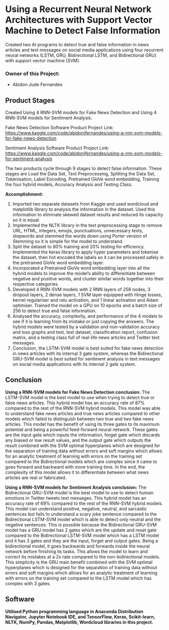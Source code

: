 # Using a Recurrent Neural Network Architectures with Support Vector Machine to Detect False Information

Created two AI programs to detect true and false information in news articles and text messages on social media applications using four recurrent neural networks (LSTM, GRU, Bidirectional LSTM, and Bidirectional GRU) with support vector machine (SVM).

### Owner of this Project:
- Abidon Jude Fernandes

## Product Stages
Created Using 4 RNN-SVM models for Fake News Detection and Using 4 RNN-SVM models for Sentiment Analysis.

Fake News Detection Software Product Project Link: https://www.kaggle.com/code/abidonjfernandes/using-a-rnn-svm-models-for-fake-news-detection

Sentiment Analysis Software Product Project Link: https://www.kaggle.com/code/abidonjfernandes/using-a-rnn-svm-models-for-sentiment-analysis

The two products cycle through 9 stages to detect false information. These stages are Load the Data Set, Text Preprocessing, Splitting the Data Set, Tokenisation, Label Encoding, Pretrained GloVe word embedding, Training the four hybrid models, Accuracy Analysis and Testing Class.

**Accomplishment:**
1. Imported two separate datasets from Kaggle and used wordcloud and matplotlib library to analysis the information in the dataset. Used this information to eliminate skewed dataset results and reduced its capacity so it is equal.
2. Implemented the NLTK library in the text preprocessing stage to remove URL, HTML, integers, emojis, punctuations, unnecessary texts, stopwords and stemmed the words down using Porter version of Stemming so it is simple for the model to understand.
3. Split the dataset to 80% training and 20% testing for efficiency. Implemented the keras library to apply hyper parameters and tokenise the dataset, then hot encoded the labels so it can be processed safely in the pretrained GloVe word embedding layer.
4. Incorporated a Pretrained GloVe word embedding layer into all the hybrid models to improve the model’s ability to differentiate between negative and positive words, and cluster similar words together into their respective categories.
5. Developed 4 RNN-SVM models with 2 RNN layers of 258 nodes, 3 dropout layers, 2 dense layers, 1 SVM layer equipped with Hinge losses, kernel regulariser and relu activation, and 1 linear activation and Adam optimiser. Trained the model on a GPU on 10 epochs and a batch size of 256 to detect true and false information.
6. Analysed the accuracy, complexity, and performance of the 4 models to see if it is learning from its mistake or just copying the answers. The hybrid models were tested by a validation and non-validation accuracy and loss graphs and test, test dataset, classification report, confusion matrix, and a testing class full of real-life news articles and Twitter text messages.
7. Conclusion, the LSTM-SVM model is best suited for fake news detection in news articles with its internal 3 gate system, whereas the Bidirectional GRU-SVM model is best suited for sentiment analysis in text messages on social media applications with its internal 2 gate system.

## Conclusion
**Using a RNN-SVM models for Fake News Detection conclusion:**
The LSTM-SVM model is the best model to use when trying to detect true or false news articles. This hybrid model has an accuracy rate of 87% compared to the rest of the RNN-SVM hybrid models. This model was able to understand fake news articles and true news articles compared to other models which failed to distinguish between two true and two fake news articles. This model has the benefit of using its three gates to its maximum potential and being a powerful feed-forward neural network. These gates are the input gate which inputs the information, forget gate which discards any biased or low result values, and the output gate which outputs the result combined with the SVM optimal hyperplanes which are designed for the separation of training data without errors and soft margins which allows for an analytic treatment of learning with errors on the training set compared to the Bidirectional models which are complex since it came to goes forward and backward with more training time. In the end, the complexity of this model allows it to differentiate between what news articles are real or fabricated. <br />

**Using a RNN-SVM models for Sentiment Analysis conclusion:**
The Bidirectional GRU-SVM model is the best model to use to detect human emotions in Twitter tweets text messages. This hybrid model has an accuracy rate of 69% compared to the rest of the RNN-SVM hybrid models. This model can understand positive, negative, neutral, and sarcastic sentences but fails to understand a scary joke sentence compared to the Bidirectional LSTM-SVM model which is able to detect only neutral and the negative sentences. This is possible because the Bidirectional GRU-SVM model has a GRU model has 2 gates which are the update and reset gate compared to the Bidirectional LSTM-SVM model which has a LSTM model and it has 3 gates and they are the input, forget and output gates. Being a bidirectional model, it goes backwards and forwards inside the neural network before finishing its tasks. This allows the model to learn and correct its mistakes at a 2x rate compared to the non-bidirectional models. This simplicity is the GRU main benefit combined with the SVM optimal hyperplanes which is designed for the separation of training data without errors and soft margins which allows for an analytic treatment of learning with errors on the training set compared to the LSTM model which has complex with 3 gates.


## Software
**Utilised Python programming language in Anaconda Distribution Navigator, Jupyter Notebook IDE, and TensorFlow, Keras, Scikit-learn, NLTK, NumPy, Pandas, Matplotlib, Wordcloud libraries in this project.**
